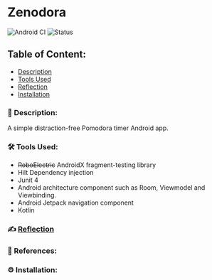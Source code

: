 # Zenodora
![Android CI](https://github.com/Kalaiz/zenodora/workflows/Android%20CI/badge.svg?branch=main)
![Status](https://img.shields.io/badge/status-work--in--progress-red)

## Table of Content:
- [Description](#-description)
- [Tools Used](#%EF%B8%8F-tools-used)
- [Reflection](#%EF%B8%8F-reflection)
- [Installation](#%EF%B8%8F-installation)

### 📜 Description:
A simple distraction-free Pomodora timer Android app. 

### 🛠️ Tools Used:
  - ~~RoboElectric~~ AndroidX fragment-testing library 
  - Hilt Dependency injection
  - Junit 4
  - Android architecture component such as Room, Viewmodel and  Viewbinding.
  - Android Jetpack navigation component
  - Kotlin


### ✍️ [Reflection](/resources/reflection.md)



### 🔖 References:


### ⚙️ Installation:



